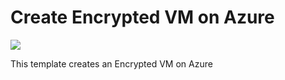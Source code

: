 # Create Encrypted VM on Azure

<a href="https://portal.azure.com/#create/Microsoft.Template/uri/https%3A%2F%2Fraw.githubusercontent.com%2FSudhakaraReddyEvuri%2FDiskEncryption%2Fmaster%2Fazuredeploy.json" target="_blank">
    <img src="http://azuredeploy.net/deploybutton.png"/>
</a>

This template creates an Encrypted VM on Azure
